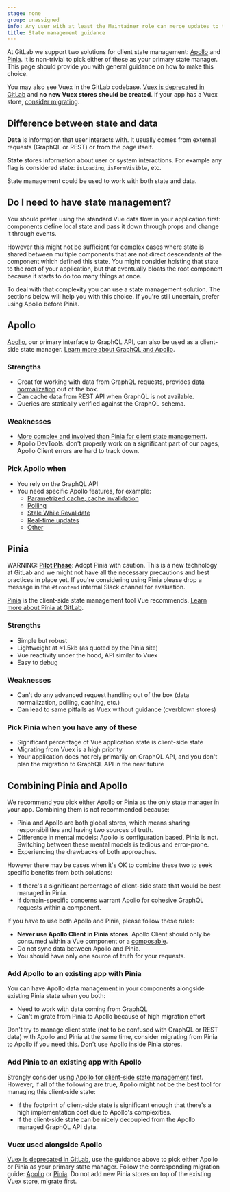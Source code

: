 ```yaml
---
stage: none
group: unassigned
info: Any user with at least the Maintainer role can merge updates to this content. For details, see https://docs.gitlab.com/ee/development/development_processes.html#development-guidelines-review.
title: State management guidance
---
```


At GitLab we support two solutions for client state management: [Apollo](https://www.apollographql.com/) and [Pinia](https://pinia.vuejs.org/).
It is non-trivial to pick either of these as your primary state manager.
This page should provide you with general guidance on how to make this choice.

You may also see Vuex in the GitLab codebase. [Vuex is deprecated in GitLab](vuex.md#deprecated) and **no new Vuex stores should be created**.
If your app has a Vuex store, [consider migrating](migrating_from_vuex.md).

## Difference between state and data

**Data** is information that user interacts with.
It usually comes from external requests (GraphQL or REST) or from the page itself.

**State** stores information about user or system interactions.
For example any flag is considered state: `isLoading`, `isFormVisible`, etc.

State management could be used to work with both state and data.

## Do I need to have state management?

You should prefer using the standard Vue data flow in your application first:
components define local state and pass it down through props and change it through events.

However this might not be sufficient for complex cases where state is shared between multiple components
that are not direct descendants of the component which defined this state.
You might consider hoisting that state to the root of your application, but that eventually
bloats the root component because it starts to do too many things at once.

To deal with that complexity you can use a state management solution.
The sections below will help you with this choice.
If you're still uncertain, prefer using Apollo before Pinia.

## Apollo

[Apollo](https://www.apollographql.com/), our primary interface to GraphQL API, can also be used as a client-side state manager.
[Learn more about GraphQL and Apollo](graphql.md).

### Strengths

- Great for working with data from GraphQL requests,
  provides [data normalization](https://www.apollographql.com/docs/react/caching/overview#data-normalization) out of the box.
- Can cache data from REST API when GraphQL is not available.
- Queries are statically verified against the GraphQL schema.

### Weaknesses

- [More complex and involved than Pinia for client state management](https://www.apollographql.com/docs/react/local-state/managing-state-with-field-policies).
- Apollo DevTools: don't properly work on a significant part of our pages, Apollo Client errors are hard to track down.

### Pick Apollo when

- You rely on the GraphQL API
- You need specific Apollo features, for example:
  - [Parametrized cache, cache invalidation](graphql.md#immutability-and-cache-updates)
  - [Polling](graphql.md#polling-and-performance)
  - [Stale While Revalidate](https://www.apollographql.com/docs/react/caching/advanced-topics#persisting-the-cache)
  - [Real-time updates](graphql.md#subscriptions)
  - [Other](https://www.apollographql.com/docs/react/)

## Pinia

WARNING:
**[Pilot Phase](https://gitlab.com/gitlab-org/gitlab/-/issues/479279)**: Adopt Pinia with caution.
This is a new technology at GitLab and we might not have all the necessary precautions and best practices in place yet.
If you're considering using Pinia please drop a message in the `#frontend` internal Slack channel for evaluation.

[Pinia](https://pinia.vuejs.org/) is the client-side state management tool Vue recommends.
[Learn more about Pinia at GitLab](pinia.md).

### Strengths

- Simple but robust
- Lightweight at ≈1.5kb (as quoted by the Pinia site)
- Vue reactivity under the hood, API similar to Vuex
- Easy to debug

### Weaknesses

- Can't do any advanced request handling out of the box (data normalization, polling, caching, etc.)
- Can lead to same pitfalls as Vuex without guidance (overblown stores)

### Pick Pinia when you have any of these

- Significant percentage of Vue application state is client-side state
- Migrating from Vuex is a high priority
- Your application does not rely primarily on GraphQL API, and you don't plan the migration to GraphQL API in the near future

## Combining Pinia and Apollo

We recommend you pick either Apollo or Pinia as the only state manager in your app.
Combining them is not recommended because:

- Pinia and Apollo are both global stores, which means sharing responsibilities and having two sources of truth.
- Difference in mental models: Apollo is configuration based, Pinia is not. Switching between these mental models is tedious and error-prone.
- Experiencing the drawbacks of both approaches.

However there may be cases when it's OK to combine these two to seek specific benefits from both solutions:

- If there's a significant percentage of client-side state that would be best managed in Pinia.
- If domain-specific concerns warrant Apollo for cohesive GraphQL requests within a component.

If you have to use both Apollo and Pinia, please follow these rules:

- **Never use Apollo Client in Pinia stores**. Apollo Client should only be consumed within a Vue component or a [composable](vue.md#composables).
- Do not sync data between Apollo and Pinia.
- You should have only one source of truth for your requests.

### Add Apollo to an existing app with Pinia

You can have Apollo data management in your components alongside existing Pinia state when you both:

- Need to work with data coming from GraphQL
- Can't migrate from Pinia to Apollo because of high migration effort

Don't try to manage client state (not to be confused with GraphQL or REST data) with Apollo and Pinia at the same time,
consider migrating from Pinia to Apollo if you need this.
Don't use Apollo inside Pinia stores.

### Add Pinia to an existing app with Apollo

Strongly consider [using Apollo for client-side state management](graphql.md#local-state-with-apollo) first. However, if all of the
following are true, Apollo might not be the best tool for managing this client-side state:

- If the footprint of client-side state is significant enough that there's a high implementation cost due to Apollo's complexities.
- If the client-side state can be nicely decoupled from the Apollo managed GraphQL API data.

### Vuex used alongside Apollo

[Vuex is deprecated in GitLab](vuex.md#deprecated), use the guidance above to pick either Apollo or Pinia as your primary state manager.
Follow the corresponding migration guide: [Apollo](migrating_from_vuex.md) or [Pinia](pinia.md#migrating-from-vuex).
Do not add new Pinia stores on top of the existing Vuex store, migrate first.

